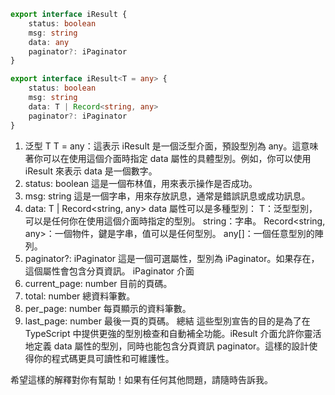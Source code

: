 ```ts
export interface iResult {
    status: boolean
    msg: string
    data: any
    paginator?: iPaginator
}
```

```ts
export interface iResult<T = any> {
    status: boolean
    msg: string
    data: T | Record<string, any>
    paginator?: iPaginator
}
```

1. 泛型 T
T = any：這表示 iResult 是一個泛型介面，預設型別為 any。這意味著你可以在使用這個介面時指定 data 屬性的具體型別。例如，你可以使用 iResult<number> 來表示 data 是一個數字。
2. status: boolean
這是一個布林值，用來表示操作是否成功。
3. msg: string
這是一個字串，用來存放訊息，通常是錯誤訊息或成功訊息。
4. data: T | Record<string, any>
data 屬性可以是多種型別：
T：泛型型別，可以是任何你在使用這個介面時指定的型別。
string：字串。
Record<string, any>：一個物件，鍵是字串，值可以是任何型別。
any[]：一個任意型別的陣列。
5. paginator?: iPaginator
這是一個可選屬性，型別為 iPaginator。如果存在，這個屬性會包含分頁資訊。
iPaginator 介面
1. current_page: number
目前的頁碼。
2. total: number
總資料筆數。
3. per_page: number
每頁顯示的資料筆數。
4. last_page: number
最後一頁的頁碼。
總結
這些型別宣告的目的是為了在 TypeScript 中提供更強的型別檢查和自動補全功能。iResult 介面允許你靈活地定義 data 屬性的型別，同時也能包含分頁資訊 paginator。這樣的設計使得你的程式碼更具可讀性和可維護性。

希望這樣的解釋對你有幫助！如果有任何其他問題，請隨時告訴我。
